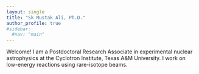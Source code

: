 ```yaml
---
layout: single
title: "Sk Mustak Ali, Ph.D."
author_profile: true
#sidebar:
  #nav: "main"
---
```

Welcome! I am a Postdoctoral Research Associate in experimental nuclear astrophysics at the Cyclotron Institute, Texas A&M University. I work on low-energy reactions using rare-isotope beams.
